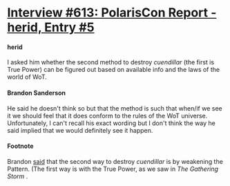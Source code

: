 # [Interview #613: PolarisCon Report - herid, Entry #5](https://www.theoryland.com/intvmain.php?i=613#5)

#### herid

I asked him whether the second method to destroy
*cuendillar*
(the first is True Power) can be figured out based on available info and the laws of the world of WoT.

#### Brandon Sanderson

He said he doesn't think so but that the method is such that when/if we see it we should feel that it does conform to the rules of the WoT universe. Unfortunately, I can't recall his exact wording but I don't think the way he said implied that we would definitely see it happen.

#### Footnote

Brandon
[said](http://www.theoryland.com/intvmain.php?i=468#14)
that the second way to destroy
*cuendillar*
is by weakening the Pattern. (The first way is with the True Power, as we saw in
*The Gathering Storm*
.

